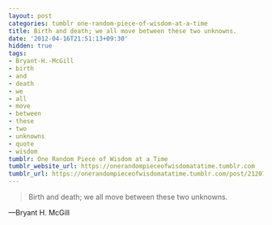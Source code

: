 ```yaml
---
layout: post
categories: tumblr one-random-piece-of-wisdom-at-a-time
title: Birth and death; we all move between these two unknowns.
date: '2012-04-16T21:51:13+09:30'
hidden: true
tags:
- Bryant-H.-McGill
- birth
- and
- death
- we
- all
- move
- between
- these
- two
- unknowns
- quote
- wisdom
tumblr: One Random Piece of Wisdom at a Time
tumblr_website_url: https://onerandompieceofwisdomatatime.tumblr.com
tumblr_url: https://onerandompieceofwisdomatatime.tumblr.com/post/21207505096/birth-and-death-we-all-move-between-these-two
---
```

> Birth and death; we all move between these two unknowns.

—Bryant H. McGill

